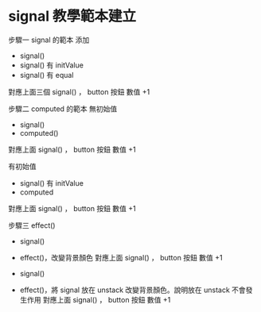 # signal 教學範本建立

步驟一
signal 的範本
添加
- signal()
- signal() 有 initValue
- signal() 有 equal

對應上面三個 signal() ， button 按鈕 數值 +1

步驟二
computed 的範本
無初始值
- signal()
- computed()

對應上面 signal() ， button 按鈕 數值 +1

有初始值
- signal() 有 initValue
- computed

對應上面 signal() ， button 按鈕 數值 +1

步驟三
effect()

- signal()
- effect()，改變背景顏色
對應上面 signal() ， button 按鈕 數值 +1

- signal()
- effect()，將 signal 放在 unstack 改變背景顏色。說明放在 unstack 不會發生作用
對應上面 signal() ， button 按鈕 數值 +1